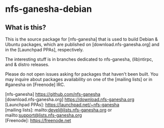nfs-ganesha-debian
================

What is this?
---------------

This is the source package for [nfs-ganesha] that is used to build 
Debian & Ubuntu packages, which are published on [download.nfs-ganesha.org]
and in the [Launchpad PPAs], respectively.

The interesting stuff is in branches dedicated to nfs-ganesha, (lib)ntirpc,
and & distro releases.

Please do not open issues asking for packages that haven't been built. You may inquire
about packages availability on one of the [mailing lists] or in #ganesha on
[Freenode] IRC.

[nfs-ganesha] https://github.com/nfs-ganesha  
[download.nfs-ganesha.org] https://download.nfs-ganesha.org  
[Launchpad PPAs]: https://launchpad.net/~nfs-ganesha  
[mailing lists]: mailto:devel@lists.nfs-ganesha.org or mailto:support@lists.nfs-ganesha.org  
[Freenode]: https://freenode.net 
